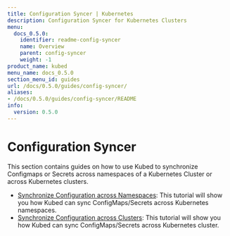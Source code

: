 ```yaml
---
title: Configuration Syncer | Kubernetes
description: Configuration Syncer for Kubernetes Clusters
menu:
  docs_0.5.0:
    identifier: readme-config-syncer
    name: Overview
    parent: config-syncer
    weight: -1
product_name: kubed
menu_name: docs_0.5.0
section_menu_id: guides
url: /docs/0.5.0/guides/config-syncer/
aliases:
- /docs/0.5.0/guides/config-syncer/README
info:
  version: 0.5.0
---
```


# Configuration Syncer

This section contains guides on how to use Kubed to synchronize Configmaps or Secrets across namespaces of a Kubernetes Cluster or across Kubernetes clusters.

- [Synchronize Configuration across Namespaces](/docs/0.5.0/guides/config-syncer/intra-cluster): This tutorial will show you how Kubed can sync ConfigMaps/Secrets across Kubernetes namespaces.
- [Synchronize Configuration across Clusters](/docs/0.5.0/guides/config-syncer/inter-cluster): This tutorial will show you how Kubed can sync ConfigMaps/Secrets across Kubernetes cluster.
